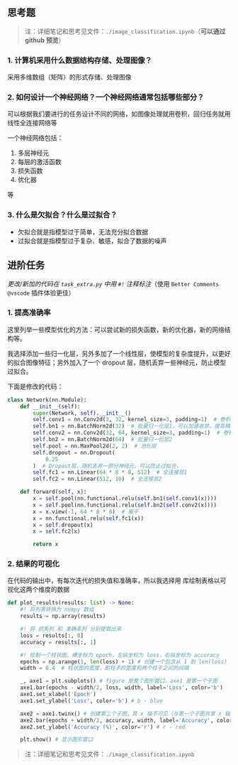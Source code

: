 ## 思考题

> 注：详细笔记和思考见文件：`./image_classification.ipynb`（**可以通过 github 预览**）

### 1. 计算机采用什么数据结构存储、处理图像？

采用多维数组（矩阵）的形式存储、处理图像

### 2. 如何设计一个神经网络？一个神经网络通常包括哪些部分？

可以根据我们要进行的任务设计不同的网络，如图像处理就用卷积，回归任务就用线性全连接网络等

一个神经网络包括：

1. 多层神经元
2. 每层的激活函数
3. 损失函数
4. 优化器

等

### 3. 什么是欠拟合？什么是过拟合？

* 欠拟合就是指模型过于简单，无法充分拟合数据
* 过拟合就是指模型过于复杂、敏感，拟合了数据的噪声

## 进阶任务

*更改/新加的代码在 `task_extra.py` 中用 `#!` 注释标注*（使用 `Better Comments @vscode` 插件体验更佳）

### 1. 提高准确率

这里列举一些模型优化的方法：可以尝试新的损失函数，新的优化器，新的网络结构等。

我选择添加一些归一化层，另外多加了一个线性层，使模型的复杂度提升，以更好的拟合图像特征；另外加入了一个 dropout 层，随机丢弃一些神经元，防止模型过拟合。

下面是修改的代码：

```python
class Network(nn.Module):
    def __init__(self):
        super(Network, self).__init__()
        self.conv1 = nn.Conv2d(3, 32, kernel_size=3, padding=1)  # 卷积层1
        self.bn1 = nn.BatchNorm2d(32)  # 批量归一化层1，可以加速收敛，提高精度
        self.conv2 = nn.Conv2d(32, 64, kernel_size=3, padding=1)  # 卷积层2
        self.bn2 = nn.BatchNorm2d(64)  # 批量归一化层2
        self.pool = nn.MaxPool2d(2, 2)  # 池化层
        self.dropout = nn.Dropout(
            0.25
        )  # Dropout层，随机丢弃一部分神经元，可以防止过拟合，
        self.fc1 = nn.Linear(64 * 8 * 8, 512)  # 全连接层1
        self.fc2 = nn.Linear(512, 10)  # 全连接层2

    def forward(self, x):
        x = self.pool(nn.functional.relu(self.bn1(self.conv1(x))))
        x = self.pool(nn.functional.relu(self.bn2(self.conv2(x))))
        x = x.view(-1, 64 * 8 * 8)  # 展平
        x = nn.functional.relu(self.fc1(x))
        x = self.dropout(x)
        x = self.fc2(x)

        return x
```

### 2. 结果的可视化

在代码的输出中，有每次迭代的损失值和准确率，所以我选择用 库绘制表格以可视化这两个维度的数据

```python
def plot_results(results: list) -> None:
    #! 将列表转换为 numpy 数组
    results = np.array(results)

    #! 将 损失列 和 准确率列 分别提取出来
    loss = results[:, 0]
    accuracy = results[:, 1]

    #! 绘制一个柱状图，横坐标为 epoch，左纵坐标为 loss，右纵坐标为 accuracy
    epochs = np.arange(1, len(loss) + 1) # 创建一个包含从 1 到 len(loss) 的整数序列的 NumPy 数组
    width = 0.4  # 柱状图的宽度，即柱子的宽度和两个柱子之间的间隔

    _, axe1 = plt.subplots() # figure 是整个图形窗口，axe1 是第一个子图
    axe1.bar(epochs - width/2, loss, width, label='Loss', color='b')
    axe1.set_xlabel('Epoch')
    axe1.set_ylabel('Loss', color='b') # b - blue

    axe2 = axe1.twinx() # 创建第二个子图，其 x 轴不可见（与第一个子图共享 x 轴。）
    axe2.bar(epochs + width/2, accuracy, width, label='Accuracy', color='r')
    axe2.set_ylabel('Accuracy (%)', color='r') # r - red

    plt.show() # 显示图形窗口
```

> 注：详细笔记和思考见文件：`./image_classification.ipynb`
